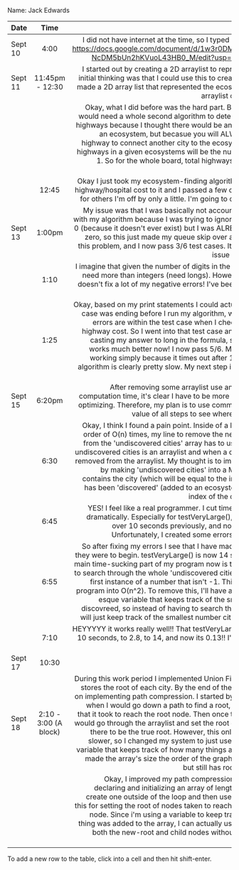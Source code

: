 Name: Jack Edwards

| Date    |         Time          |                                                                                                                                                                                                                                                                                                                                                                                                                                                                                                                                                                                                                                                                                                                           Update |
|:--------|:---------------------:|---------------------------------------------------------------------------------------------------------------------------------------------------------------------------------------------------------------------------------------------------------------------------------------------------------------------------------------------------------------------------------------------------------------------------------------------------------------------------------------------------------------------------------------------------------------------------------------------------------------------------------------------------------------------------------------------------------------------------------:|
| Sept 10 |         4:00          |                                                                                                                                                                                                                                                                                                                                                                                                                                                                                                                                               I did not have internet at the time, so I typed into this google doc: https://docs.google.com/document/d/1w3r0DMxBvoLCGBeDiKT9-NcDM5bUn2hKVuoL43HB0_M/edit?usp=sharing a game plan |
| Sept 11 |    11:45pm - 12:30    |                                                                                                                                                                                                                                                                                                                                                                                                                                                                                     I started out by creating a 2D arraylist to represent the graph. My initial thinking was that I could use this to create the ecosystems. I made a 2D array list that represented the ecosystems, where each arraylist contained all the ints |
|         |                       |                                                                                                                                                                                                                                                         Okay, what I did before was the hard part. Before I thought that I would need a whole second algorithm to determine the number of highways because I thought there would be an optimal way to map an ecosystem, but becasue you will ALWAYS only need one highway to connect another city to the ecosystem, the amount of highways in a given ecosystems will be the number of cities minus 1. So for the whole board, total highways = total cities - total ecosystems. |
|         |         12:45         |                                                                                                                                                                                                                                                                                                                                                                                                                                                                                                                     Okay I just took my ecosystem-finding algorithm and attached the highway/hospital cost to it and I passed a few of the test cases, but for others I'm off by only a little. I'm going to check out those now |
| Sept 13 |        1:00pm         |                                                                                                                                                                                                                                                                                                                                                         My issue was that I was basically not accounting for a single city with my algorithm because I was trying to ignore the city of number 0 (because it doesn't ever exist) but I was ALREADY accounting for zero, so this just made my queue skip over a random city. I fixed this problem, and I now pass 3/6 test cases. It appears my current issue is negative numbers |
|         |         1:10          |                                                                                                                                                                                                                                                                                                                                                                                                                                                                                                                I imagine that given the number of digits in the expected answers, I need more than integers (need longs). However, casting to longs doesn't fix a lot of my negative errors! I've been stuck on this for a while |
|         |         1:25          |                                                                                                                                                                           Okay, based on my print statements I could actually tell that my test case was ending before I run my algorithm, which means that my errors are within the test case when I check for hospitalcost < highway cost. So I went into that test case and I saw that I wasn't casting my answer to long in the formula, so I changed it and it works much better now! I now pass 5/6. My first test case isn't working simply because it times out after 1.1 seconds, and my algorithm is clearly pretty slow. My next step is to try to optimize a little. |
| Sept 15 |        6:20pm         |                                                                                                                                                                                                                                                                                                                                                                                                                                                                            After removing some arraylist use and seeing the drop in computation time, it's clear I have to be more intentional about my optimizing. Therefore, my plan is to use comments to list the big O value of all steps to see where the pain points are. |
|         |         6:30          |                                                                                                                                         Okay, I think I found a pain point. Inside of a loop that runs on the order of O(n) times, my line to remove the newly-connected city from the 'undiscovered cities' array has to use indexOf, because undiscovered cities is an arraylist and when a city is discovered, its removed from the arraylist. My thought is to improve this efficiency by making 'undiscovered cities' into a MAP, and each index contains the city (which will be equal to the index), and if the city has been 'discovered' (added to an ecosystem), the value at the index of the city will be set to -1. |
|         |         6:45          |                                                                                                                                                                                                                                                                                                                                                                                                                                                                           YES! I feel like a real programmer. I cut time my computing time dramatically. Especially for testVeryLarge(), that one was a little over 10 seconds previously, and now it's 2.87 seconds. Unfortunately, I created some errors so I'll fix those now |
|         |         6:55          |                                                                                                                So after fixing my errors I see that I have made things worse than they were to begin. testVeryLarge() is now 14 seconds. Uh oh. The main time-sucking part of my program now is that the program has to search through the whole 'undiscovered cities' map array for the first instance of a number that isn't -1. This basically turns the program into O(n^2). To remove this, I'll have a reigning-champion esque variable that keeps track of the smallest number NOT discovreed, so instead of having to search the array, my program will just keep track of the smallest number city it hasn't found yet. |
|         |         7:10          |                                                                                                                                                                                                                                                                                                                                                                                                                                                                                                                                                                                     HEYYYYY it works really well!! That testVeryLarge() case went from 10 seconds, to 2.8, to 14, and now its 0.13!! I'm happy with where I'm at |
| Sept 17 |         10:30         |                                                                                                                                                                                                                                                                                                                                                                                                                                                                                                                                                                                                                                                                                                                                  |
| Sept 18 | 2:10 - 3:00 (A block) | During this work period I implemented Union Find, using a map that stores the root of each city. By the end of the class I was working on implementing path compression. I started by making an arraylist when I would go down a path to find a root, and add every node that it took to reach the root node. Then once the root was found, I would go through the arraylist and set the root of all of the nodes in there to be the true root. However, this only made my runtimes slower, so I changed my system to just use an array, with an int variable that keeps track of how many things are in the array (I just made the array's size the order of the graph). This works better, but still has room for improvement. |
|         |                       |                                                                                                                                                                                                                                                  Okay, I improved my path compression method. Instead of declaring and initializing an array of length n every loop, I just create one outside of the loop and then use it within. I also used this for setting the root of nodes taken to reach the root of the child node. Since i'm using a variable to keep track of where the last thing was added to the array, I can actually use the same array for both the new-root and child nodes without having to clear my arrays. |


To add a new row to the table, click into a cell and then hit shift-enter.